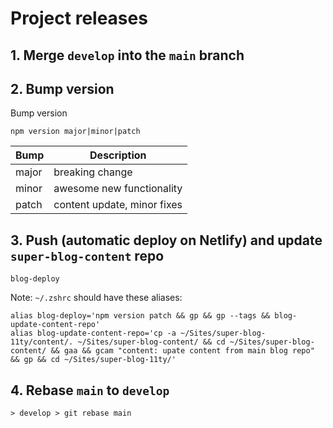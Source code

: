# Project releases
## 1. Merge `develop` into the `main` branch

## 2. Bump version

Bump version

```shell
npm version major|minor|patch
```

| Bump  | Description                 |
|-------|-----------------------------|
| major | breaking change             |
| minor | awesome new functionality   |
| patch | content update, minor fixes |

## 3. Push (automatic deploy on Netlify) and update `super-blog-content` repo

```shell
blog-deploy
```

Note: `~/.zshrc` should have these aliases:

```shell
alias blog-deploy='npm version patch && gp && gp --tags && blog-update-content-repo'
alias blog-update-content-repo='cp -a ~/Sites/super-blog-11ty/content/. ~/Sites/super-blog-content/ && cd ~/Sites/super-blog-content/ && gaa && gcam "content: upate content from main blog repo" && gp && cd ~/Sites/super-blog-11ty/'
```

## 4. Rebase `main` to `develop`

```shell
> develop > git rebase main
```

